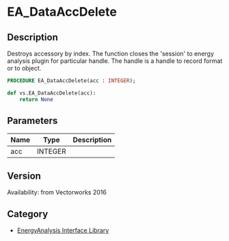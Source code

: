 # EA_DataAccDelete

## Description
Destroys accessory by index. The function closes the 'session' to energy analysis plugin for particular handle. The handle is a handle to record format or to object.

```pascal
PROCEDURE EA_DataAccDelete(acc : INTEGER);
```

```python
def vs.EA_DataAccDelete(acc):
    return None
```

## Parameters
|Name|Type|Description|
|---|---|---|
|acc|INTEGER|   |

## Version
Availability: from Vectorworks 2016

## Category
* [EnergyAnalysis Interface Library](../Categories/EnergyAnalysis%20Interface%20Library.md)
